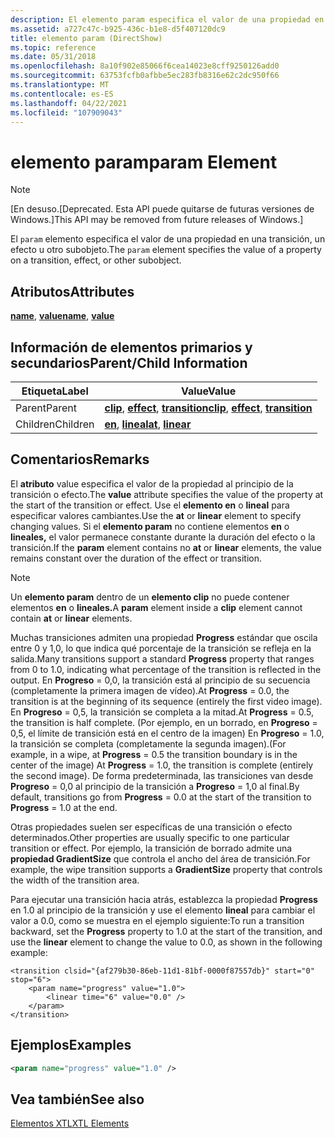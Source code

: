 ```yaml
---
description: El elemento param especifica el valor de una propiedad en una transición, un efecto u otro subobjeto.
ms.assetid: a727c47c-b925-436c-b1e8-d5f407120dc9
title: elemento param (DirectShow)
ms.topic: reference
ms.date: 05/31/2018
ms.openlocfilehash: 8a10f902e85066f6cea14023e8cff9250126add0
ms.sourcegitcommit: 63753fcfb0afbbe5ec283fb8316e62c2dc950f66
ms.translationtype: MT
ms.contentlocale: es-ES
ms.lasthandoff: 04/22/2021
ms.locfileid: "107909043"
---
```

# <a name="param-element"></a><span data-ttu-id="7c2d5-103">elemento param</span><span class="sxs-lookup"><span data-stu-id="7c2d5-103">param Element</span></span>

> [!Note]  
> <span data-ttu-id="7c2d5-104">\[En desuso.</span><span class="sxs-lookup"><span data-stu-id="7c2d5-104">\[Deprecated.</span></span> <span data-ttu-id="7c2d5-105">Esta API puede quitarse de futuras versiones de Windows.\]</span><span class="sxs-lookup"><span data-stu-id="7c2d5-105">This API may be removed from future releases of Windows.\]</span></span>

 

<span data-ttu-id="7c2d5-106">El `param` elemento especifica el valor de una propiedad en una transición, un efecto u otro subobjeto.</span><span class="sxs-lookup"><span data-stu-id="7c2d5-106">The `param` element specifies the value of a property on a transition, effect, or other subobject.</span></span>

## <a name="attributes"></a><span data-ttu-id="7c2d5-107">Atributos</span><span class="sxs-lookup"><span data-stu-id="7c2d5-107">Attributes</span></span>

<span data-ttu-id="7c2d5-108">[**name**](name-attribute.md), [ **value**](value-attribute.md)</span><span class="sxs-lookup"><span data-stu-id="7c2d5-108">[**name**](name-attribute.md), [**value**](value-attribute.md)</span></span>

## <a name="parentchild-information"></a><span data-ttu-id="7c2d5-109">Información de elementos primarios y secundarios</span><span class="sxs-lookup"><span data-stu-id="7c2d5-109">Parent/Child Information</span></span>



| <span data-ttu-id="7c2d5-110">Etiqueta</span><span class="sxs-lookup"><span data-stu-id="7c2d5-110">Label</span></span> | <span data-ttu-id="7c2d5-111">Value</span><span class="sxs-lookup"><span data-stu-id="7c2d5-111">Value</span></span> |
|----------|----------------------------------------------------------------------------------------------------------|
| <span data-ttu-id="7c2d5-112">Parent</span><span class="sxs-lookup"><span data-stu-id="7c2d5-112">Parent</span></span>   | <span data-ttu-id="7c2d5-113">[**clip**](clip-element.md), [**effect**](effect-element.md), [**transition**](transition-element.md)</span><span class="sxs-lookup"><span data-stu-id="7c2d5-113">[**clip**](clip-element.md), [**effect**](effect-element.md), [**transition**](transition-element.md)</span></span> |
| <span data-ttu-id="7c2d5-114">Children</span><span class="sxs-lookup"><span data-stu-id="7c2d5-114">Children</span></span> | <span data-ttu-id="7c2d5-115">[**en**](at-element.md), [ **lineal**](linear-element.md)</span><span class="sxs-lookup"><span data-stu-id="7c2d5-115">[**at**](at-element.md), [**linear**](linear-element.md)</span></span>                                               |



 

## <a name="remarks"></a><span data-ttu-id="7c2d5-116">Comentarios</span><span class="sxs-lookup"><span data-stu-id="7c2d5-116">Remarks</span></span>

<span data-ttu-id="7c2d5-117">El **atributo** value especifica el valor de la propiedad al principio de la transición o efecto.</span><span class="sxs-lookup"><span data-stu-id="7c2d5-117">The **value** attribute specifies the value of the property at the start of the transition or effect.</span></span> <span data-ttu-id="7c2d5-118">Use el **elemento en** o **lineal** para especificar valores cambiantes.</span><span class="sxs-lookup"><span data-stu-id="7c2d5-118">Use the **at** or **linear** element to specify changing values.</span></span> <span data-ttu-id="7c2d5-119">Si el **elemento param** no contiene elementos **en** o **lineales,** el valor permanece constante durante la duración del efecto o la transición.</span><span class="sxs-lookup"><span data-stu-id="7c2d5-119">If the **param** element contains no **at** or **linear** elements, the value remains constant over the duration of the effect or transition.</span></span>

> [!Note]  
> <span data-ttu-id="7c2d5-120">Un **elemento param** dentro de un **elemento clip** no puede contener elementos **en** o **lineales.**</span><span class="sxs-lookup"><span data-stu-id="7c2d5-120">A **param** element inside a **clip** element cannot contain **at** or **linear** elements.</span></span>

 

<span data-ttu-id="7c2d5-121">Muchas transiciones admiten una propiedad **Progress** estándar que oscila entre 0 y 1,0, lo que indica qué porcentaje de la transición se refleja en la salida.</span><span class="sxs-lookup"><span data-stu-id="7c2d5-121">Many transitions support a standard **Progress** property that ranges from 0 to 1.0, indicating what percentage of the transition is reflected in the output.</span></span> <span data-ttu-id="7c2d5-122">En **Progreso** = 0,0, la transición está al principio de su secuencia (completamente la primera imagen de vídeo).</span><span class="sxs-lookup"><span data-stu-id="7c2d5-122">At **Progress** = 0.0, the transition is at the beginning of its sequence (entirely the first video image).</span></span> <span data-ttu-id="7c2d5-123">En **Progreso** = 0,5, la transición se completa a la mitad.</span><span class="sxs-lookup"><span data-stu-id="7c2d5-123">At **Progress** = 0.5, the transition is half complete.</span></span> <span data-ttu-id="7c2d5-124">(Por ejemplo, en un borrado, en **Progreso** = 0,5, el límite de transición está en el centro de la imagen) En **Progreso** = 1.0, la transición se completa (completamente la segunda imagen).</span><span class="sxs-lookup"><span data-stu-id="7c2d5-124">(For example, in a wipe, at **Progress** = 0.5 the transition boundary is in the center of the image) At **Progress** = 1.0, the transition is complete (entirely the second image).</span></span> <span data-ttu-id="7c2d5-125">De forma predeterminada, las transiciones van desde **Progreso** = 0,0 al principio de la transición a **Progreso** = 1,0 al final.</span><span class="sxs-lookup"><span data-stu-id="7c2d5-125">By default, transitions go from **Progress** = 0.0 at the start of the transition to **Progress** = 1.0 at the end.</span></span>

<span data-ttu-id="7c2d5-126">Otras propiedades suelen ser específicas de una transición o efecto determinados.</span><span class="sxs-lookup"><span data-stu-id="7c2d5-126">Other properties are usually specific to one particular transition or effect.</span></span> <span data-ttu-id="7c2d5-127">Por ejemplo, la transición de borrado admite una **propiedad GradientSize** que controla el ancho del área de transición.</span><span class="sxs-lookup"><span data-stu-id="7c2d5-127">For example, the wipe transition supports a **GradientSize** property that controls the width of the transition area.</span></span>

<span data-ttu-id="7c2d5-128">Para ejecutar una transición hacia atrás, establezca la propiedad **Progress** en 1.0 al principio de la transición y use el elemento **lineal** para cambiar el valor a 0.0, como se muestra en el ejemplo siguiente:</span><span class="sxs-lookup"><span data-stu-id="7c2d5-128">To run a transition backward, set the **Progress** property to 1.0 at the start of the transition, and use the **linear** element to change the value to 0.0, as shown in the following example:</span></span>


```
<transition clsid="{af279b30-86eb-11d1-81bf-0000f87557db}" start="0" stop="6">
    <param name="progress" value="1.0">
        <linear time="6" value="0.0" />
    </param>
</transition>
```



## <a name="examples"></a><span data-ttu-id="7c2d5-129">Ejemplos</span><span class="sxs-lookup"><span data-stu-id="7c2d5-129">Examples</span></span>


```XML
<param name="progress" value="1.0" />
```



## <a name="see-also"></a><span data-ttu-id="7c2d5-130">Vea también</span><span class="sxs-lookup"><span data-stu-id="7c2d5-130">See also</span></span>

<dl> <dt>

[<span data-ttu-id="7c2d5-131">Elementos XTL</span><span class="sxs-lookup"><span data-stu-id="7c2d5-131">XTL Elements</span></span>](xtl-elements.md)
</dt> </dl>

 

 



